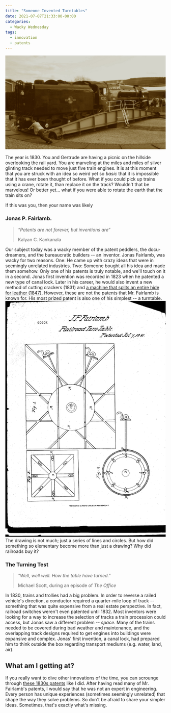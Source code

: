 ```yaml
---
title: "Someone Invented Turntables"
date: 2021-07-07T21:33:00-00:00
categories:
  - Wacky Wednesday
tags:
  - innovation
  - patents
---
```


![Someone Invented Turntables](/assets/images/2021-07-07.jpeg "Someone Invented Turntables")

The year is 1830.  You and Gertrude are having a picnic on the hillside overlooking the rail yard.  You are marveling at the miles and miles of silver glinting track needed to move just five train engines.  It is at this moment that you are struck with an idea so weird yet so *basic* that it is impossible that it has ever been thought of before.  What if you could pick up trains using a crane, rotate it, than replace it on the track?  Wouldn't that be marvelous!  Or better yet... what if you were able to rotate the earth that the train sits on?

If this was you, then your name was likely

### Jonas P. Fairlamb.
> *“Patents are not forever, but inventions are”*
> 
> Kalyan C. Kankanala

Our subject today was a wacky member of the patent peddlers, the docu-dreamers, and the bureaucratic builders -- an inventor.  Jonas Fairlamb, was wacky for two reasons.  One: He came up with crazy ideas that were in seemingly unrelated industries.  Two: Someone bought all his idea and made them somehow.  Only one of his patents is truly notable, and we'll touch on it in a second.  Jonas first invention was recorded in 1823 when he patented a new type of canal lock. Later in his career, he would also invent a new method of cutting crackers (1831) and [a machine that splits an entire hide for leather (1847)](http://genealogytrails.com/del/patents.html).  However, these are not the patents that Mr. Fairlamb is known for.  His most prized patent is also one of his simplest -- a turntable.
![Drawings from the Turntable Patent](/assets/images/2021-07-07a.jpeg "Drawings from the Turntable Patent")
The drawing is not much; just a series of lines and circles. But how did something so elementary become more than just a drawing?  Why did railroads buy it?

### The Turning Test
> *"Well, well well. How the table have turned."*
> 
> Michael Scott, during an episode of *The Office*

In 1830, trains and trollies had a big problem.  In order to reverse a railed vehicle's direction, a conductor required a quarter-mile loop of track -- something that was quite expensive from a real estate perspective.  In fact, railroad switches weren't even patented until 1832.  Most inventors were looking for a way to increase the selection of tracks a train procession could access, but Jonas saw a different problem -- *space*.  Many of the trains needed to be covered during bad weather and maintenance, and the overlapping track designs required to get engines into buildings were expansive and complex.  Jonas' first invention, a canal lock, had prepared him to think outside the box regarding transport mediums (e.g. water, land, air).  

## What am I getting at?
If you really want to dive other innovations of the time, you can scrounge through [these 1830s patents](https://hdl.handle.net/2027/loc.ark:/13960/t4fn21t1w) like I did. After having read many of Mr. Fairlamb's patents, I would say that he was not an expert in engineering.  Every person has unique experiences (sometimes seemingly unrelated) that shape the way they solve problems.  So don't be afraid to share your simpler ideas.  Sometimes, that's exactly what's missing.
